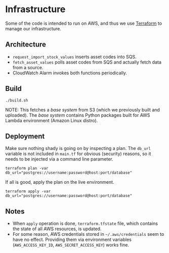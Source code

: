 Infrastructure
==============

Some of the code is intended to run on AWS, and thus we use
[Terraform](https://www.terraform.io) to manage our infrastructure.

Architecture
------------

- `request_import_stock_values` inserts asset codes into SQS.
- `fetch_asset_values` polls asset codes from SQS and actually fetch data from
   a source.
- CloudWatch Alarm invokes both functions periodically.

Build
-----

```
./build.sh
```

NOTE: This fetches a *base system* from S3 (which we previously built and
uploaded). The *base system* contains Python packages built for AWS Lambda
environment (Amazon Linux distro).

Deployment
----------

Make sure nothing shady is going on by inspecting a plan. The `db_url` variable
is not included in `main.tf` for obvious (security) reasons, so it needs to be
injected via a command line parameter.

```
terraform plan -var db_url="postgres://username:password@host:port/database"
```

If all is good, apply the plan on the live environment.

```
terraform apply -var db_url="postgres://username:password@host:port/database"
```

Notes
-----

- When `apply` operation is done, `terraform.tfstate` file, which contains the
  state of all AWS resources, is updated.
- For some reason, AWS credentials stored in `~/.aws/credentials` seem to have
  no effect. Providing them via environment variables (`AWS_ACCESS_KEY_ID`,
  `AWS_SECRET_ACCESS_KEY`) works fine.
